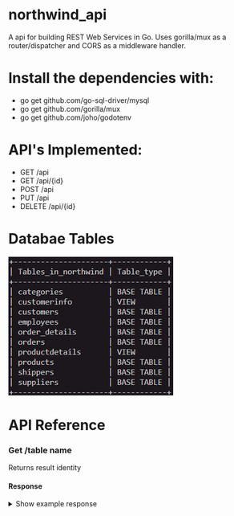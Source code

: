 # northwind_api

A api for building REST Web Services in Go. Uses gorilla/mux as a router/dispatcher and CORS as a middleware handler. 



# Install the dependencies with:

- go get github.com/go-sql-driver/mysql
- go get github.com/gorilla/mux
- go get github.com/joho/godotenv

 # API's Implemented:

- GET     /api
- GET     /api/{id} 
- POST    /api
- PUT     /api 
- DELETE  /api/{id}  

# Databae Tables 

![](images/3.PNG)

# API Reference

### Get  /table name 
   Returns result identity
 #### Response
   <details><summary>Show example response</summary>
   <p>
```json
  {
  "data": [
    {
        "ShipperID": 1,
        "CompanyName": "Speedy Express",
        "Phone": "(503) 555-9831"
    },
    {
        "ShipperID": 2,
        "CompanyName": "United Package",
        "Phone": "(503) 555-3199"
    }
  ]
}
```

### Get  /table name/{id}  
Returns a book by id
#### Response
   <details><summary>Show example response</summary>
   <p>
  ```json
  {
  "data": [
    {
        "ShipperID": 1,
        "CompanyName": "Speedy Express",
        "Phone": "(503) 555-9831"
    }
   
  ]
}
```
    </p>
    </details>
    

### POST /table name  
Creates a new Column
#### Response
   <details><summary>Show example response</summary>
   <p>
 ```json
  {
  "data": [
    {
        "ShipperID": 1,
        "CompanyName": "Speedy Express",
        "Phone": "(503) 555-9831"
    }
  ]
}
```
    </p>
    </details>
    ---
### PUT  /table name 
Update existing Coloumn
#### Response
 <details><summary>Show example response</summary>
  <p>
   ```json
  {
  "data": [
    {
        "ShipperID": 2,
        "CompanyName": "United-Package",
        "Phone": "(503) 555-3199"
    }
  ]
}
```
    </p>
    </details>
     

### Delete /table name/{id}  

Delete an existing column by ID
#### Response
 <details><summary>Show example response</summary>
  <p>
   ```json
 {
    "result": "success"
  }
   ```
    </p>
    </details>
    
    ---

# Project is created with:

- Golang
- gorilla/mux
- joho/godotenv
- MYSQL

### How to run


# To start 
- Create a database in MySQL

- Create a file called .env 

- Configure credentials in .env

- In the database create the tables according to northwind.sql

- Compile with go run .

- Now you can test the API with postman, it will be on localhost:8000



